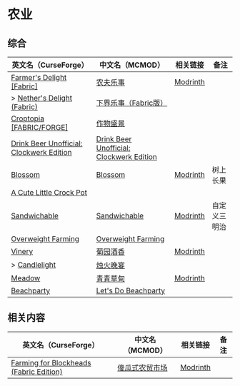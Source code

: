 # 农业

## 综合

| 英文名（CurseForge）                                                                                                             | 中文名（MCMOD）                                                                  | 相关链接                                             | 备注         |
| -------------------------------------------------------------------------------------------------------------------------------- | -------------------------------------------------------------------------------- | ---------------------------------------------------- | ------------ |
| [Farmer's Delight [Fabric]](https://www.curseforge.com/minecraft/mc-mods/farmers-delight-fabric)                                 | [农夫乐事](https://www.mcmod.cn/class/2820.html)                                 | [Modrinth](https://modrinth.com/mod/farmers-delight) |              |
| > [Nether's Delight (Fabric)](https://www.curseforge.com/minecraft/mc-mods/nethers-delight-fabric)                               | [下界乐事（Fabric版）](https://www.mcmod.cn/class/8139.html)                     |                                                      |              |
| [Croptopia [FABRIC/FORGE]](https://www.curseforge.com/minecraft/mc-mods/croptopia-fabric)                                        | [作物盛景](https://www.mcmod.cn/class/4225.html)                                 |                                                      |              |
| [Drink Beer Unofficial: Clockwerk Edition](https://www.curseforge.com/minecraft/mc-mods/drink-beer-unofficial-clockwerk-edition) | [Drink Beer Unofficial: Clockwerk Edition](https://www.mcmod.cn/class/8395.html) |                                                      |              |
| [Blossom](https://www.curseforge.com/minecraft/mc-mods/blossom)                                                                  | [Blossom](https://www.mcmod.cn/class/8362.html)                                  | [Modrinth](https://modrinth.com/mod/blossom)         | 树上长果     |
| [A Cute Little Crock Pot](https://www.curseforge.com/minecraft/mc-mods/a-cute-little-crock-pot)                                  |                                                                                  |                                                      |              |
| [Sandwichable](https://www.curseforge.com/minecraft/mc-mods/sandwichable)                                                        | [Sandwichable](https://www.mcmod.cn/class/6159.html)                             | [Modrinth](https://modrinth.com/mod/sandwichable)    | 自定义三明治 |
| [Overweight Farming](https://www.curseforge.com/minecraft/mc-mods/overweight-farming)                                            | [Overweight Farming](https://www.mcmod.cn/class/5866.html)                       |                                                      |              |
| [Vinery](https://www.curseforge.com/minecraft/mc-mods/lets-do-wine)                                                              | [葡园酒香](https://www.mcmod.cn/class/8181.html)                                 | [Modrinth](https://modrinth.com/mod/vinery)          |              |
| > [Candlelight](https://www.curseforge.com/minecraft/mc-mods/candlelight-lets-do-a-candlelight-dinner)                           | [烛火晚宴](https://www.mcmod.cn/class/10035.html)                                |                                                      |              |
| [Meadow](https://www.curseforge.com/minecraft/mc-mods/welcome-to-meadow)                                                         | [青青草甸](https://www.mcmod.cn/class/9251.html)                                 | [Modrinth](https://modrinth.com/mod/lets-do-cheese)  |              |
| [Beachparty](https://www.curseforge.com/minecraft/mc-mods/beachparty)                                                            | [Let's Do Beachparty](https://www.mcmod.cn/class/10300.html)                     |                                                      |              |

## 相关内容

| 英文名（CurseForge）                                                                                                  | 中文名（MCMOD）                                        | 相关链接                                                    | 备注 |
| --------------------------------------------------------------------------------------------------------------------- | ------------------------------------------------------ | ----------------------------------------------------------- | ---- |
| [Farming for Blockheads (Fabric Edition)](https://www.curseforge.com/minecraft/mc-mods/farming-for-blockheads-fabric) | [傻瓜式农贸市场](https://www.mcmod.cn/class/2057.html) | [Modrinth](https://modrinth.com/mod/farming-for-blockheads) |      |
